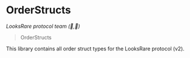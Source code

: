 # OrderStructs

_LooksRare protocol team (👀,💎)_

> OrderStructs

This library contains all order struct types for the LooksRare protocol (v2).
